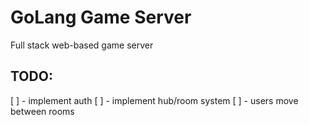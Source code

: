 # GoLang Game Server
Full stack web-based game server

## TODO:
[ ] - implement auth
[ ] - implement hub/room system
[ ] - users move between rooms